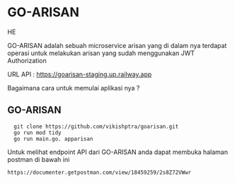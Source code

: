 # GO-ARISAN
HE

GO-ARISAN adalah sebuah microservice arisan yang di dalam nya terdapat operasi untuk melakukan arisan yang sudah menggunakan JWT Authorization

URL API : 
https://goarisan-staging.up.railway.app

Bagaimana cara untuk memulai aplikasi nya ?

## GO-ARISAN

```
  git clone https://github.com/vikishptra/goarisan.git
  go run mod tidy 
  go run main.go. apparisan
```

Untuk melihat endpoint API dari GO-ARISAN anda dapat membuka halaman postman di bawah ini
```
https://documenter.getpostman.com/view/18459259/2s8Z72VWwr
```